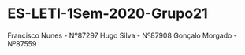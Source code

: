 # ES-LETI-1Sem-2020-Grupo21

Francisco Nunes - Nº87297
Hugo Silva - Nº87908
Gonçalo Morgado - Nº87559
